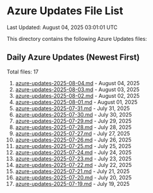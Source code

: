# Azure Updates File List

Last Updated: August 04, 2025 03:01:01 UTC

This directory contains the following Azure Updates files:

## Daily Azure Updates (Newest First)

Total files: 17

1. [azure-updates-2025-08-04.md](./azure-updates-2025-08-04.md) - August 04, 2025
2. [azure-updates-2025-08-03.md](./azure-updates-2025-08-03.md) - August 03, 2025
3. [azure-updates-2025-08-02.md](./azure-updates-2025-08-02.md) - August 02, 2025
4. [azure-updates-2025-08-01.md](./azure-updates-2025-08-01.md) - August 01, 2025
5. [azure-updates-2025-07-31.md](./azure-updates-2025-07-31.md) - July 31, 2025
6. [azure-updates-2025-07-30.md](./azure-updates-2025-07-30.md) - July 30, 2025
7. [azure-updates-2025-07-29.md](./azure-updates-2025-07-29.md) - July 29, 2025
8. [azure-updates-2025-07-28.md](./azure-updates-2025-07-28.md) - July 28, 2025
9. [azure-updates-2025-07-27.md](./azure-updates-2025-07-27.md) - July 27, 2025
10. [azure-updates-2025-07-26.md](./azure-updates-2025-07-26.md) - July 26, 2025
11. [azure-updates-2025-07-25.md](./azure-updates-2025-07-25.md) - July 25, 2025
12. [azure-updates-2025-07-24.md](./azure-updates-2025-07-24.md) - July 24, 2025
13. [azure-updates-2025-07-23.md](./azure-updates-2025-07-23.md) - July 23, 2025
14. [azure-updates-2025-07-22.md](./azure-updates-2025-07-22.md) - July 22, 2025
15. [azure-updates-2025-07-21.md](./azure-updates-2025-07-21.md) - July 21, 2025
16. [azure-updates-2025-07-20.md](./azure-updates-2025-07-20.md) - July 20, 2025
17. [azure-updates-2025-07-19.md](./azure-updates-2025-07-19.md) - July 19, 2025
